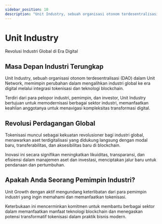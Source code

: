 ```yaml
---
sidebar_position: 10
description: "Unit Industry, sebuah organisasi otonom terdesentralisasi (DAO) dalam Unit Network, memimpin perubahan dalam mengalihkan industri global ke era digital melalui integrasi tokenisasi dan teknologi blockchain."
---
```


# Unit Industry

Revolusi Industri Global di Era Digital

## Masa Depan Industri Terungkap

Unit Industry, sebuah organisasi otonom terdesentralisasi (DAO) dalam Unit Network, memimpin perubahan dalam mengalihkan industri global ke era digital melalui integrasi tokenisasi dan teknologi blockchain.

Terdiri dari para pelopor industri, pemimpin, dan investor, Unit Industry bertujuan untuk memodernisasi berbagai sektor industri, memanfaatkan keahlian anggotanya untuk menavigasi kompleksitas transformasi digital.

## Revolusi Perdagangan Global

Tokenisasi muncul sebagai kekuatan revolusioner bagi industri global, menawarkan aset terdigitalisasi yang didukung langsung dengan modal baru, transferabilitas, dan aksesibilitas baru di blockchain.

Inovasi ini secara signifikan meningkatkan likuiditas, transparansi, dan efisiensi dalam manajemen aset dan investasi, menciptakan jalur baru untuk pendanaan dan pertumbuhan.

## Apakah Anda Seorang Pemimpin Industri?

Unit Growth dengan aktif mengundang keterlibatan dari para pemimpin industri yang ingin memahami dan memanfaatkan tokenisasi.

Keterbukaan ini mencerminkan komitmen untuk membantu berbagai sektor dalam memanfaatkan manfaat teknologi blockchain dan menegaskan potensi transformatif tokenisasi dalam praktik bisnis modern.
